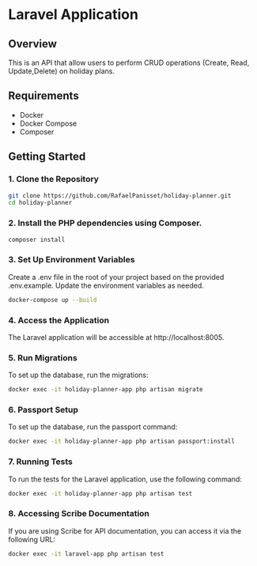 # Laravel Application

## Overview

This is an API that allow users to perform CRUD operations (Create, Read, Update,Delete) on holiday plans.

## Requirements

- Docker
- Docker Compose
- Composer

## Getting Started

### 1. Clone the Repository

```bash
git clone https://github.com/RafaelPanisset/holiday-planner.git
cd holiday-planner
```

### 2. Install the PHP dependencies using Composer.

```bash
composer install
```

### 3.  Set Up Environment Variables
Create a .env file in the root of your project based on the provided .env.example. Update the environment variables as needed.

```bash
docker-compose up --build
```

### 4. Access the Application
The Laravel application will be accessible at http://localhost:8005.

### 5. Run Migrations
To set up the database, run the migrations:
```bash
docker exec -it holiday-planner-app php artisan migrate
```

### 6. Passport Setup
To set up the database, run the passport command:
```bash
docker exec -it holiday-planner-app php artisan passport:install
```


### 7. Running Tests
To run the tests for the Laravel application, use the following command:

```bash
docker exec -it holiday-planner-app php artisan test
```

### 8. Accessing Scribe Documentation

If you are using Scribe for API documentation, you can access it via the following URL:

```bash
docker exec -it laravel-app php artisan test
```

